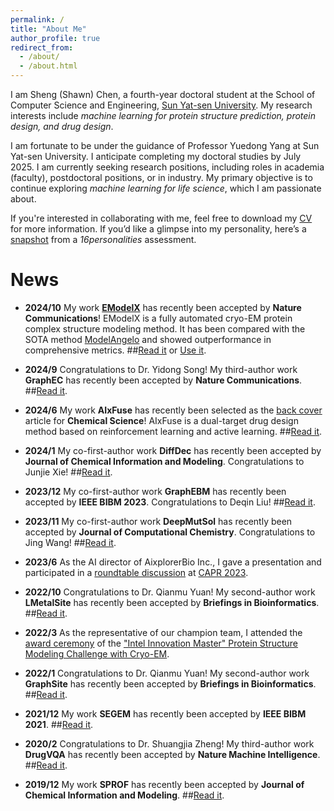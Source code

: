 ```yaml
---
permalink: /
title: "About Me"
author_profile: true
redirect_from: 
  - /about/
  - /about.html
---
```



I am Sheng (Shawn) Chen, a fourth-year doctoral student at the School of Computer Science and Engineering, [Sun Yat-sen University](https://www.usnews.com/education/best-global-universities/china/computer-science?name=Sun+Yat+sen+University). My research interests include _machine learning for protein structure prediction, protein design, and drug design_.

I am fortunate to be under the guidance of Professor Yuedong Yang at Sun Yat-sen University. I anticipate completing my doctoral studies by July 2025. I am currently seeking research positions, including roles in academia (faculty), postdoctoral positions, or in industry. My primary objective is to continue exploring _machine learning for life science_, which I am passionate about.

If you're interested in collaborating with me, feel free to download my [CV](/files/resume.pdf) for more information. If you’d like a glimpse into my personality, here’s a [snapshot](https://www.16personalities.com/profiles/entp-a/x/4mmrrymeq) from a _16personalities_ assessment.

# News

* **2024/10**  My work [**EModelX**](/images/emodelx.png) has recently been accepted by **Nature Communications**! EModelX is a fully automated cryo-EM protein complex structure modeling method. It has been compared with the SOTA method [ModelAngelo](https://doi.org/10.1038/s41586-024-07215-4) and showed outperformance in comprehensive metrics. ##[Read it](https://www.nature.com/articles/s41467-024-53116-5) or [Use it](https://bio-web1.nscc-gz.cn/app/EModelX).

* **2024/9** Congratulations to Dr. Yidong Song! My third-author work **GraphEC** has recently been accepted by **Nature Communications**. ##[Read it](https://doi.org/10.1038/s41467-024-52533-w).

* **2024/6** My work **AIxFuse** has recently been selected as the [back cover](/images/aixfuse.png) article for **Chemical Science**! AIxFuse is a dual-target drug design method based on reinforcement learning and active learning. ##[Read it](https://doi.org/10.1039/D4SC00094C).

* **2024/1**  My co-first-author work **DiffDec** has recently been accepted by **Journal of Chemical Information and Modeling**. Congratulations to Junjie Xie! ##[Read it](https://doi.org/10.1021/acs.jcim.3c01466).

* **2023/12**  My co-first-author work **GraphEBM** has recently been accepted by **IEEE BIBM 2023**. Congratulations to Deqin Liu! ##[Read it](https://doi.org/10.1109/BIBM58861.2023.10385826).

* **2023/11**  My co-first-author work **DeepMutSol** has recently been accepted by **Journal of Computational Chemistry**. Congratulations to Jing Wang! ##[Read it](https://doi.org/10.1002/jcc.27249).

* **2023/6**  As the AI director of AixplorerBio Inc., I gave a presentation and participated in a [roundtable discussion](/images/discuss.jpg) at [CAPR 2023](https://mp.weixin.qq.com/s/umFr3tHhYgUZ0o1SGNrFsQ).

* **2022/10**  Congratulations to Dr. Qianmu Yuan! My second-author work **LMetalSite** has recently been accepted by **Briefings in Bioinformatics**. ##[Read it](https://doi.org/10.1093/bib/bbac444).

* **2022/3**  As the representative of our champion team, I attended the [award ceremony](/images/honor.jpg) of the ["Intel Innovation Master" Protein Structure Modeling Challenge with Cryo-EM](https://tianchi.aliyun.com/competition/entrance/531916/introduction?lang=en-us).
  
* **2022/1**  Congratulations to Dr. Qianmu Yuan! My second-author work **GraphSite** has recently been accepted by **Briefings in Bioinformatics**. ##[Read it](https://doi.org/10.1093/bib/bbab564).

* **2021/12**  My work **SEGEM** has recently been accepted by **IEEE BIBM 2021**. ##[Read it](https://doi.org/10.1109/BIBM52615.2021.9669647).

* **2020/2**  Congratulations to Dr. Shuangjia Zheng! My third-author work **DrugVQA** has recently been accepted by **Nature Machine Intelligence**.  ##[Read it](https://doi.org/10.1038/s42256-020-0152-y).

* **2019/12**  My work **SPROF** has recently been accepted by **Journal of Chemical Information and Modeling**. ##[Read it](https://doi.org/10.1021/acs.jcim.9b00438).
